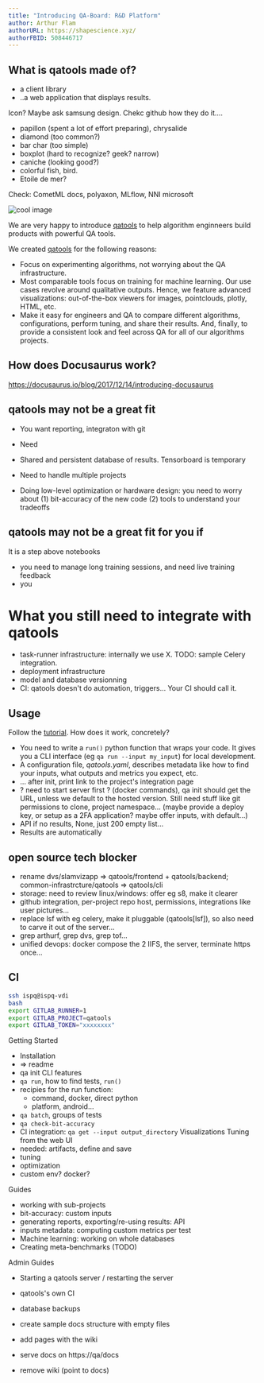 ```yaml
---
title: "Introducing QA-Board: R&D Platform"
author: Arthur Flam
authorURL: https://shapescience.xyz/
authorFBID: 508446717
---
```


## What is qatools made of?
- a client library
- ..a web application that displays results.

Icon? Maybe ask samsung design. Chekc github how they do it....
- papillon (spent a lot of effort preparing), chrysalide
- diamond (too common?)
- bar char (too simple)
- boxplot (hard to recognize? geek? narrow)
- caniche (looking good?)
- colorful fish, bird.
- Etoile de mer?

Check: CometML docs, polyaxon, MLflow, NNI microsoft

![cool image](#)



We are very happy to introduce [qatools](#) to help algorithm enginneers build products with powerful QA tools.

We created [qatools](#) for the following reasons:

- Focus on experimenting algorithms, not worrying about the QA infrastructure.
- Most comparable tools focus on training for machine learning. Our use cases revolve around qualitative outputs. Hence, we feature advanced visualizations: out-of-the-box viewers for images, pointclouds, plotly, HTML, etc.
- Make it easy for engineers and QA to compare different algorithms, configurations, perform tuning, and share their results.
And, finally, to provide a consistent look and feel across QA for all of our algorithms projects.

## How does Docusaurus work?
https://docusaurus.io/blog/2017/12/14/introducing-docusaurus

## qatools may not be a great fit
- You want reporting, integraton with git

- Need 

- Shared and persistent database of results. Tensorboard is temporary
- Need to handle multiple projects
- Doing low-level optimization or hardware design: you need to worry about (1) bit-accuracy of the new code (2) tools to understand your tradeoffs 

## qatools may not be a great fit for you if
It is a step above notebooks
- you need to manage long training sessions, and need live training feedback
- you

# What you still need   to integrate with qatools
- task-runner infrastructure: internally we use X. TODO: sample Celery integration.
- deployment infrastructure
- model and database versionning
- CI: qatools doesn't do automation, triggers... Your CI should call it.


## Usage
Follow the [tutorial](http://gitlab-srv/common-infrastructure/qatools/wikis/step-by-step-tutorial).
How does it work, concretely?
- You need to write a `run()` python function that wraps your code. It gives you a CLI interface (eg `qa run --input my_input`) for local development.
- A configuration file, *qatools.yaml*, describes metadata like how to find your inputs, what outputs and metrics you expect, etc.
- ... after init, print link to the project's integration page
- ? need to start server first ? (docker commands), qa init should get the URL, unless we default to the hosted version. Still need stuff like git permissions to clone, project namespace... (maybe provide a deploy key, or setup as a 2FA application? maybe offer inputs, with default...)
- API if no results, None, just 200 empty list...
- Results are automatically



## open source tech blocker
- rename dvs/slamvizapp => qatools/frontend + qatools/backend; common-infrastrcture/qatools => qatools/cli
- storage: need to review linux/windows: offer eg s8, make it clearer
- github integration, per-project repo host, permissions, integrations like user pictures...
- replace lsf with eg celery, make it pluggable (qatools[lsf]), so also need to carve it out of the server...
- grep arthurf, grep dvs, grep tof...
- unified devops: docker compose the 2 IIFS, the server, terminate https once...

## CI
```bash
ssh ispq@ispq-vdi
bash
export GITLAB_RUNNER=1
export GITLAB_PROJECT=qatools
export GITLAB_TOKEN="xxxxxxxx"
```


Getting Started
- Installation
- => readme
- qa init
CLI features
- `qa run`, how to find tests, `run()`
- recipies for the run function:
  * command, docker, direct python
  * platform, android...
- `qa batch`, groups of tests
- `qa check-bit-accuracy` 
- CI integration: `qa get --input output_directory`
Visualizations
Tuning from the web UI
- needed: artifacts, define and save
- tuning
- optimization
- custom env? docker?

Guides
- working with sub-projects
- bit-accuracy: custom inputs
- generating reports, exporting/re-using results: API
- inputs metadata: computing custom metrics per test
- Machine learning: working on whole databases
- Creating meta-benchmarks (TODO)

Admin Guides
- Starting a qatools server / restarting the server
- qatools's own CI
- database backups


- create sample docs structure with empty files
- add pages with the wiki
- serve docs on https://qa/docs
- remove wiki (point to docs)